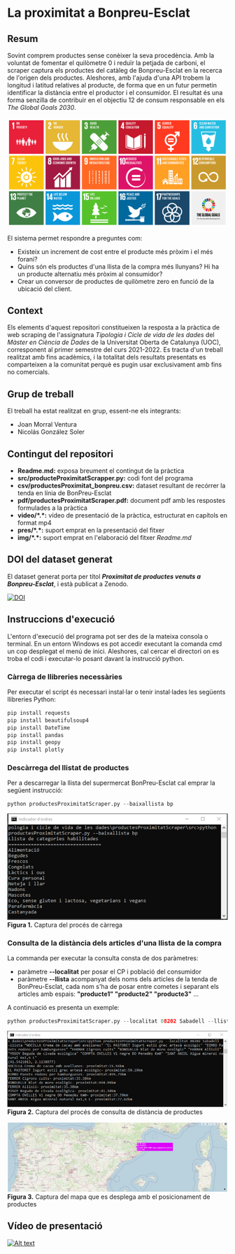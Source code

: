 # La proximitat a Bonpreu-Esclat

## Resum

Sovint comprem productes sense conèixer la seva procedència. 
Amb la voluntat de fomentar el quilòmetre 0 i reduïr la petjada de carboni, el scraper captura els productes del catàleg de Bonpreu-Esclat en la recerca de l'origen dels productes.
Aleshores, amb l'ajuda d'una API trobem la longitud i latitud relatives al producte, de forma que en un futur permetin identificar la distància entre el productor i el consumidor.
El resultat és una forma senzilla de contribuir en el objectiu 12 de consum responsable en els *The Global Goals 2030*.  
&nbsp;\
![img.png](img/infographic_cc_globalgoals2030.png)

El sistema permet respondre a preguntes com:
- Existeix un increment de cost entre el producte més pròxim i el més forani?
- Quins són els productes d'una llista de la compra més llunyans? Hi ha un producte alternatiu més pròxim al consumidor?
- Crear un conversor de productes de quilòmetre zero en funció de la ubicació del client.

## Context

Els elements d'aquest repositori constitueixen la resposta a la pràctica de web scraping de l'assignatura *Tipologia i Cicle de vida de les dades* del *Màster en Ciència de Dades* de la Universitat Oberta de Catalunya (UOC), corresponent al primer semestre del curs 2021-2022. Es tracta d'un treball realitzat amb fins acadèmics, i la totalitat dels resultats presentats es comparteixen a la comunitat perquè es pugin usar exclusivament amb fins no comercials.

## Grup de treball

El treball ha estat realitzat en grup, essent-ne els integrants:
- Joan Morral Ventura
- Nicolás González Soler

## Contingut del repositori

- **Readme.md:** exposa breument el contingut de la pràctica
- **src/producteProximitatScrapper.py:** codi font del programa
- **csv/productesProximitat_bonpreu.csv:** dataset resultant de recórrer la tenda en línia de BonPreu-Esclat
- **pdf/productesProximitatScraper.pdf:** document pdf amb les respostes formulades a la pràctica
- **video/\*.\*:** vídeo de presentació de la pràctica, estructurat en capítols en format mp4
- **pres/\*.\*:** suport emprat en la presentació del fitxer
- **img/\*.\*:** suport emprat en l'elaboració del fitxer *Readme.md*

## DOI del dataset generat

El dataset generat porta per títol ***Proximitat de productes venuts a Bonpreu-Esclat***, i està publicat a Zenodo.

[![DOI](https://zenodo.org/badge/DOI/10.5281/zenodo.5650736.svg)](https://doi.org/10.5281/zenodo.5650736)

## Instruccions d'execució
L'entorn d'execució del programa pot ser des de la mateixa consola o terminal. En un entorn Windows es pot accedir executant la comanda cmd un cop desplegat el menú de inici. Aleshores, cal cercar el directori on es troba el codi i executar-lo posant davant la instrucció python. 

### Càrrega de llibreries necessàries
Per executar el script és necessari instal·lar o tenir instal·lades les següents llibreries Python:

```python
pip install requests
pip install beautifulsoup4
pip install DateTime
pip install pandas
pip install geopy
pip install plotly
```

### Descàrrega del llistat de productes
Per a descarregar la llista del supermercat BonPreu-Esclat cal emprar la següent instrucció:
```python
python productesProximitatScraper.py --baixallista bp
```
![img.png](img/captura_procescarregaproductes.png)  
**Figura 1.** Captura del procés de càrrega

### Consulta de la distància dels articles d'una llista de la compra
La commanda per executar la consulta consta de dos paràmetres:
- paràmetre **--localitat** per posar el CP i població del consumidor
- paràmetre **--llista** acompanyat dels noms dels articles de la tenda de BonPreu-Esclat, cada nom s'ha de posar entre cometes i separant els articles amb espais: **"producte1" "producte2" "producte3"** ... 

A continuació es presenta un exemple: 
```python
python productesProximitatScraper.py --localitat 08202 Sabadell --llista "NOCILLA Crema de cacau amb avellanes" "EL PASTORET Iogurt estil grec artesà ecològic" "BIMBO Panets rodons per hamburgueses" "FERRER Cigrons cuits" "BONDUELLE Blat de moro ecològic" "FERRER Allioli" "YOSOY Beguda de civada ecològica" "COMPTA OVELLES Vi negre DO Penedès Km0" "SANT ANIOL Aigua mineral natural 6x1,5 L"
```

![img.png](img/captura_consultadistanciaproductes.png)  
**Figura 2.** Captura del procés de consulta de distància de productes

![img_1.png](img/captura_mapadistanciaproductes.png)  
**Figura 3.** Captura del mapa que es desplega amb el posicionament de productes

## Vídeo de presentació
[![Alt text](https://img.youtube.com/vi/8qG5STuPSa0/0.jpg)](https://www.youtube.com/watch?v=8qG5STuPSa0)

